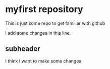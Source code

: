 # myfirst repository 

This is just some repo to get familiar with github

I add some changes in this line. 

## subheader

I think I want to make some changes
